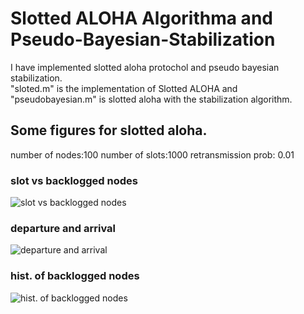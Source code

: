 # Slotted ALOHA Algorithma and Pseudo-Bayesian-Stabilization  

I have implemented slotted aloha protochol and pseudo bayesian stabilization.  
"sloted.m" is the implementation of Slotted ALOHA and "pseudobayesian.m" is slotted aloha with the stabilization algorithm.

## Some figures for slotted aloha.  
number of nodes:100
number of slots:1000
retransmission prob: 0.01  

### slot vs backlogged nodes  
![slot vs backlogged nodes](https://user-images.githubusercontent.com/46817744/109785677-6a0c0300-7c1d-11eb-9103-77e64998227c.jpg)
  

### departure and arrival  
![departure and arrival](https://user-images.githubusercontent.com/46817744/109785824-958eed80-7c1d-11eb-83b9-1948e33981b3.jpg)
  

### hist. of backlogged nodes  
![hist. of backlogged nodes](https://user-images.githubusercontent.com/46817744/109785888-a63f6380-7c1d-11eb-918e-a5670caabc02.jpg)


